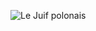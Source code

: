 ![Le Juif polonais](https://upload.wikimedia.org/wikipedia/commons/thumb/0/02/Brown-headed_Honeyeater_-_Patchewollock.jpg/400px-Brown-headed_Honeyeater_-_Patchewollock.jpg)